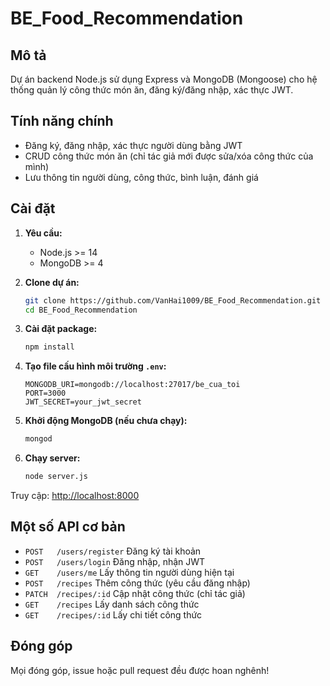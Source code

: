 # BE_Food_Recommendation

## Mô tả
Dự án backend Node.js sử dụng Express và MongoDB (Mongoose) cho hệ thống quản lý công thức món ăn, đăng ký/đăng nhập, xác thực JWT.

## Tính năng chính
- Đăng ký, đăng nhập, xác thực người dùng bằng JWT
- CRUD công thức món ăn (chỉ tác giả mới được sửa/xóa công thức của mình)
- Lưu thông tin người dùng, công thức, bình luận, đánh giá

## Cài đặt

1. **Yêu cầu:**
   - Node.js >= 14
   - MongoDB >= 4

2. **Clone dự án:**
   ```bash
   git clone https://github.com/VanHai1009/BE_Food_Recommendation.git
   cd BE_Food_Recommendation
   ```

3. **Cài đặt package:**
   ```bash
   npm install
   ```

4. **Tạo file cấu hình môi trường `.env`:**
   ```env
   MONGODB_URI=mongodb://localhost:27017/be_cua_toi
   PORT=3000
   JWT_SECRET=your_jwt_secret
   ```

5. **Khởi động MongoDB (nếu chưa chạy):**
   ```bash
   mongod
   ```

6. **Chạy server:**
   ```bash
   node server.js
   ```

Truy cập: [http://localhost:8000](http://localhost:8000)

## Một số API cơ bản

- `POST   /users/register`   Đăng ký tài khoản
- `POST   /users/login`      Đăng nhập, nhận JWT
- `GET    /users/me`         Lấy thông tin người dùng hiện tại
- `POST   /recipes`          Thêm công thức (yêu cầu đăng nhập)
- `PATCH  /recipes/:id`      Cập nhật công thức (chỉ tác giả)
- `GET    /recipes`          Lấy danh sách công thức
- `GET    /recipes/:id`      Lấy chi tiết công thức

## Đóng góp
Mọi đóng góp, issue hoặc pull request đều được hoan nghênh! 